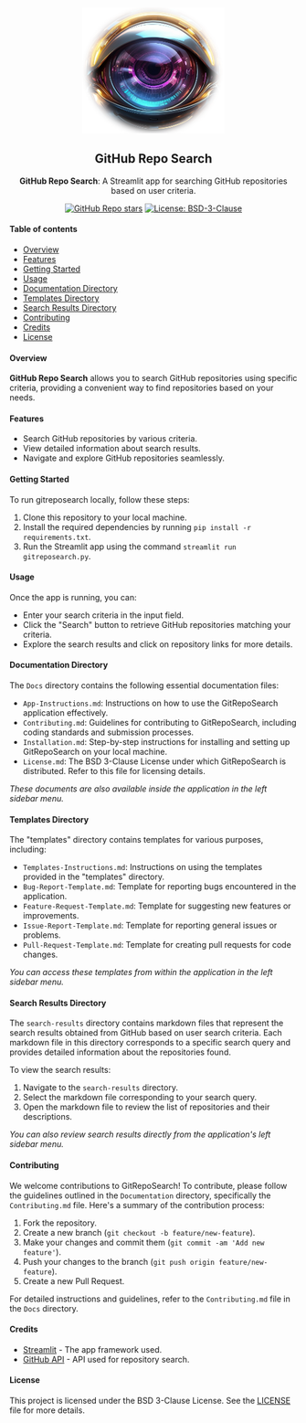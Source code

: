 <div align="center">

<img src="./images/gitreposearch_logo.png" alt="GitHub Repo Search Logo" width="250" height="220" />

## **GitHub Repo Search**

**GitHub Repo Search**: A Streamlit app for searching GitHub repositories based on user criteria.

[![GitHub Repo stars](https://img.shields.io/github/stars/arch3angel/gitreposearch)](https://github.com/arch3angel/gitreposearch)
[![License: BSD-3-Clause](https://img.shields.io/badge/License-BSD_3--Clause-purple.svg)](https://opensource.org/license/bsd-3-clause)

</div>

#### Table of contents

- [Overview](#overview)
- [Features](#features)
- [Getting Started](#getting-started)
- [Usage](#usage)
- [Documentation Directory](#documentation-directory)
- [Templates Directory](#templates-directory)
- [Search Results Directory](#search-results-directory)
- [Contributing](#contributing)
- [Credits](#credits)
- [License](#license)


#### Overview

**GitHub Repo Search** allows you to search GitHub repositories using specific criteria, providing a convenient way to find repositories based on your needs.

#### Features

- Search GitHub repositories by various criteria.
- View detailed information about search results.
- Navigate and explore GitHub repositories seamlessly.

#### Getting Started

To run gitreposearch locally, follow these steps:

1. Clone this repository to your local machine.
2. Install the required dependencies by running `pip install -r requirements.txt`.
3. Run the Streamlit app using the command `streamlit run gitreposearch.py`.

#### Usage

Once the app is running, you can:

- Enter your search criteria in the input field.
- Click the "Search" button to retrieve GitHub repositories matching your criteria.
- Explore the search results and click on repository links for more details.

#### Documentation Directory

The `Docs` directory contains the following essential documentation files:

- `App-Instructions.md`: Instructions on how to use the GitRepoSearch application effectively.
- `Contributing.md`: Guidelines for contributing to GitRepoSearch, including coding standards and submission processes.
- `Installation.md`: Step-by-step instructions for installing and setting up GitRepoSearch on your local machine.
- `License.md`: The BSD 3-Clause License under which GitRepoSearch is distributed. Refer to this file for licensing details.

_These documents are also available inside the application in the left sidebar menu._

#### Templates Directory

The "templates" directory contains templates for various purposes, including:

- `Templates-Instructions.md`: Instructions on using the templates provided in the "templates" directory.
- `Bug-Report-Template.md`: Template for reporting bugs encountered in the application.
- `Feature-Request-Template.md`: Template for suggesting new features or improvements.
- `Issue-Report-Template.md`: Template for reporting general issues or problems.
- `Pull-Request-Template.md`: Template for creating pull requests for code changes.

_You can access these templates from within the application in the left sidebar menu._

#### Search Results Directory

The `search-results` directory contains markdown files that represent the search results obtained from GitHub based on user search criteria. Each markdown file in this directory corresponds to a specific search query and provides detailed information about the repositories found.

To view the search results:

1. Navigate to the `search-results` directory.
2. Select the markdown file corresponding to your search query.
3. Open the markdown file to review the list of repositories and their descriptions.

_You can also review search results directly from the application's left sidebar menu._

#### Contributing

We welcome contributions to GitRepoSearch! To contribute, please follow the guidelines outlined in the `Documentation` directory, specifically the `Contributing.md` file. Here's a summary of the contribution process:

1. Fork the repository.
2. Create a new branch (`git checkout -b feature/new-feature`).
3. Make your changes and commit them (`git commit -am 'Add new feature'`).
4. Push your changes to the branch (`git push origin feature/new-feature`).
5. Create a new Pull Request.

For detailed instructions and guidelines, refer to the `Contributing.md` file in the `Docs` directory.

#### Credits

- [Streamlit](https://streamlit.io/) - The app framework used.
- [GitHub API](https://developer.github.com/v3/) - API used for repository search.

#### License

This project is licensed under the BSD 3-Clause License. See the [LICENSE](./docs/License.md) file for more details.
